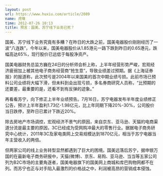 ```yaml
---
layout: post
url: https://www.huxiu.com/article/2089
name: 虎嗅
time: 2012-07-26 10:13
title: 预言：国美、苏宁线下业务已死？
---
```

国美、苏宁线下业务究竟有多糟？在昨日的大跌之前，国美电器股价刚刚经历了一波“八连跌”，今年以来，国美电器股价从1.85港元一路下跌到昨日的0.65港元，跌幅高达65%，现行股价已远低于每股净资产。

国美电器财务总监方巍在24日的分析师会析上称，上半年经营形势严峻，宏观经济疲弱加上被其他电子商务经营商“抢生意”，导致业绩差过预期。据《上海证券报》的报道称，此次预亏是2004年以来国美的首次中期业绩亏损。此前市场已预料公司业绩将大幅下滑，但未料到会出现亏损，多名券商研究人员称，“比预期的还要差，最重要的是，还看不到有反弹的迹象。”

再看看苏宁，向下修正上半年业绩预告。7月16日，苏宁电器发布半年度业绩修正公告，预计上半年盈利1.73亿-1.98亿元，比上年同期下降20%-30%，公司股价当日跌停，至昨日已累计下跌近20%。

除去房地产市场调控，宏观经济不景气的原因，来自京东、亚马逊、天猫的电商渠道分流是最主要的原因，3C已经成为受网购冲最大的零售行业。据据电子商务研究中心统计，2011年3C及家电类网上交易规模达到1870亿元，相当于苏宁电器当年主营收入的两倍。

但两家公司的线上业务转型显然都遇到了巨大的困境。国美远落后苏宁，据申银万国的在最新电子商务研报中，天猫(微博)、京东、易购、亚马逊、当当等五家公司列为B2C市场的主要角逐者，国美电器旗下的国美网上商城和库巴购物网都不在列。而苏宁也正与对手陷入最激烈的价格战之中，利润被高昂的营销成本侵蚀。

